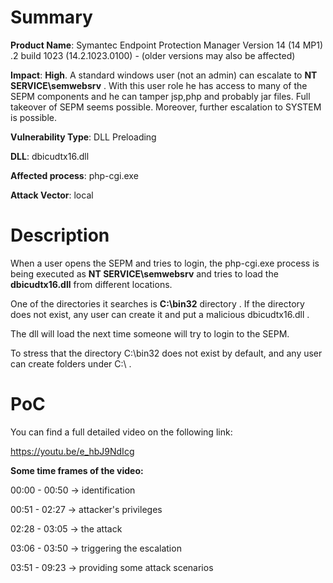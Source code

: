 
# Summary

**Product Name**: Symantec Endpoint Protection Manager Version 14 (14 MP1) .2 build 1023 (14.2.1023.0100) - (older versions may also be affected)

**Impact**:  **High**. A standard windows user (not an admin) can escalate to  **NT SERVICE\semwebsrv**  . With this user role he has access to many of the SEPM components and he can tamper jsp,php and probably jar files. Full takeover of SEPM seems possible.
Moreover, further escalation to SYSTEM is possible. 

**Vulnerability Type**: DLL Preloading

**DLL**: dbicudtx16.dll

**Affected process**: php-cgi.exe

**Attack Vector**: local

# Description

When a user opens the SEPM and tries to login, the php-cgi.exe process is being executed as **NT SERVICE\semwebsrv** and tries to load the **dbicudtx16.dll** from different locations.

One of the directories it searches is  **C:\bin32**  directory . If the directory does not exist, any user can create it and put a malicious dbicudtx16.dll .

The dll will load the next time someone will try to login to the SEPM.

To stress that the directory C:\bin32 does not exist by default, and any user can create folders under C:\ .

# PoC

You can find a full detailed video on the following link:

https://youtu.be/e_hbJ9NdIcg 



**Some time frames of the video:**

00:00 - 00:50 -> identification

00:51 - 02:27 -> attacker's privileges

02:28 - 03:05 -> the attack

03:06 - 03:50 -> triggering the escalation

03:51 - 09:23 -> providing some attack scenarios
